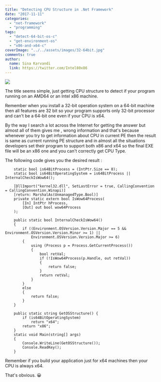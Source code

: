 ```yaml
---
title: "Detecting CPU Structure in .Net Framework"
date: "2017-11-11"
categories: 
  - "net-framework"
  - "programming"
tags: 
  - "detect-64-bit-os-c"
  - "get-environment-os"
  - "x86-and-x64-c"
coverImage: "../../assets/images/32-64bit.jpg"
comments: true
author:
  name: Sina Karvandi
  link: https://twitter.com/Intel80x86
---
```


![](../../assets/images/32-64bit.jpg)

The title seems simple, just getting CPU structure to detect if your program running on an AMD64 or an Intel x86 machine.

Remember when you install a 32-bit operation system on a 64-bit machine then all features are 32 bit so your program supports only 32-bit processor and can't be a 64-bit one even if your CPU is x64.

By the way I search a lot across the Internet for getting the answer but almost all of them gives me , wrong information and that's because whenever you try to get information about CPU in current PE then the result is same as current running PE structure and in almost all the situations developers set their program to support both x86 and x64 so the final EXE file will be an x86 one and you can't correctly get CPU Type.

The following code gives you the desired result :

```
    static bool is64BitProcess = (IntPtr.Size == 8);
    static bool is64BitOperatingSystem = is64BitProcess || InternalCheckIsWow64();

    [DllImport("kernel32.dll", SetLastError = true, CallingConvention = CallingConvention.Winapi)]
    [return: MarshalAs(UnmanagedType.Bool)]
    private static extern bool IsWow64Process(
        [In] IntPtr hProcess,
        [Out] out bool wow64Process
    );

    public static bool InternalCheckIsWow64()
    {
        if ((Environment.OSVersion.Version.Major == 5 && Environment.OSVersion.Version.Minor >= 1) ||
            Environment.OSVersion.Version.Major >= 6)
        {
            using (Process p = Process.GetCurrentProcess())
            {
                bool retVal;
                if (!IsWow64Process(p.Handle, out retVal))
                {
                    return false;
                }
                return retVal;
            }
        }
        else
        {
            return false;
        }
    }

    public static string GetOSStructure() {
        if (is64BitOperatingSystem)
            return "x64";
        return "x86";
    }
    static void Main(string[] args)
    {
        Console.WriteLine(GetOSStructure());
        Console.ReadKey();
    }
```

Remember if you build your application just for x64 machines then your CPU is always x64.

That's obvious. 😀
